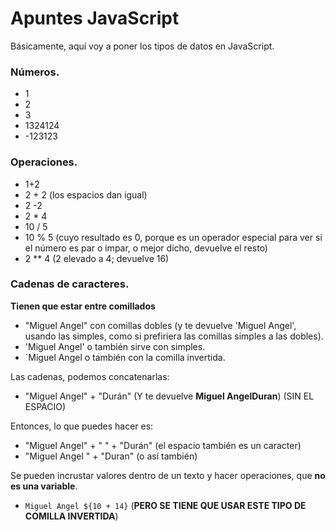 # Apuntes JavaScript

Básicamente, aquí voy a poner los tipos de datos en JavaScript.

### Números.
- 1
- 2
- 3
- 1324124
- -123123

### Operaciones.
- 1+2
- 2 + 2 (los espacios dan igual)
- 2 -2
- 2 * 4
- 10 / 5
- 10 % 5 (cuyo resultado es 0, porque es un operador especial para ver si el número es par o impar, o mejor dicho, devuelve el resto)
- 2 ** 4 (2 elevado a 4; devuelve 16)

### Cadenas de caracteres.
**Tienen que estar entre comillados**

- "Miguel Angel" con comillas dobles (y te devuelve 'Miguel Angel', usando las simples, como si prefiriera las comillas simples a las dobles).
- 'Miguel Angel' o también sirve con simples.
- `Miguel Angel o también con la comilla invertida.

Las cadenas, podemos concatenarlas:
- "Miguel Angel" + "Durán" (Y te devuelve **Miguel AngelDuran**) (SIN EL ESPACIO)

Entonces, lo que puedes hacer es:
- "Miguel Angel" + " " + "Durán" (el espacio también es un caracter)
- "Miguel Angel " + "Duran" (o así también)

Se pueden incrustar valores dentro de un texto y hacer operaciones, que **no es una variable**.
- `Miguel Angel ${10 + 14}` (**PERO SE TIENE QUE USAR ESTE TIPO DE COMILLA INVERTIDA**)

